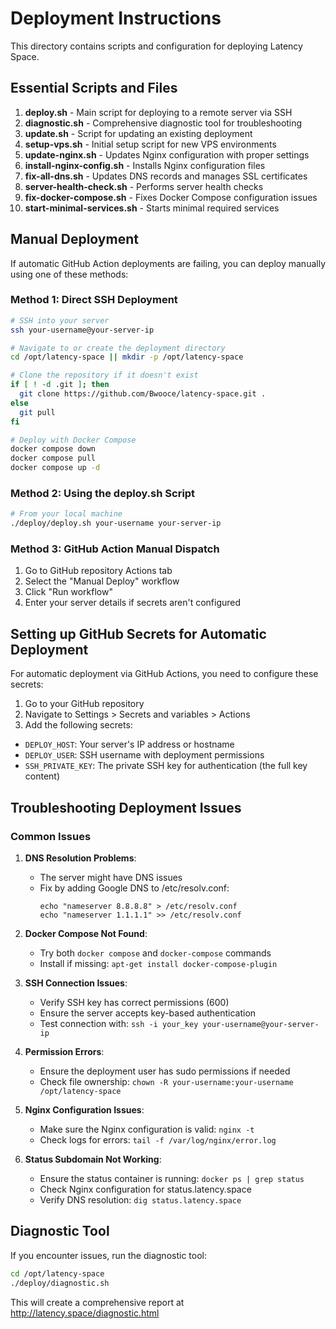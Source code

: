 # Deployment Instructions

This directory contains scripts and configuration for deploying Latency Space.

## Essential Scripts and Files

1. **deploy.sh** - Main script for deploying to a remote server via SSH
2. **diagnostic.sh** - Comprehensive diagnostic tool for troubleshooting
3. **update.sh** - Script for updating an existing deployment
4. **setup-vps.sh** - Initial setup script for new VPS environments
5. **update-nginx.sh** - Updates Nginx configuration with proper settings
6. **install-nginx-config.sh** - Installs Nginx configuration files
7. **fix-all-dns.sh** - Updates DNS records and manages SSL certificates
8. **server-health-check.sh** - Performs server health checks
9. **fix-docker-compose.sh** - Fixes Docker Compose configuration issues
10. **start-minimal-services.sh** - Starts minimal required services

## Manual Deployment

If automatic GitHub Action deployments are failing, you can deploy manually using one of these methods:

### Method 1: Direct SSH Deployment

```bash
# SSH into your server
ssh your-username@your-server-ip

# Navigate to or create the deployment directory
cd /opt/latency-space || mkdir -p /opt/latency-space

# Clone the repository if it doesn't exist
if [ ! -d .git ]; then
  git clone https://github.com/Bwooce/latency-space.git .
else
  git pull
fi

# Deploy with Docker Compose
docker compose down
docker compose pull
docker compose up -d
```

### Method 2: Using the deploy.sh Script

```bash
# From your local machine
./deploy/deploy.sh your-username your-server-ip
```

### Method 3: GitHub Action Manual Dispatch

1. Go to GitHub repository Actions tab
2. Select the "Manual Deploy" workflow
3. Click "Run workflow"
4. Enter your server details if secrets aren't configured

## Setting up GitHub Secrets for Automatic Deployment

For automatic deployment via GitHub Actions, you need to configure these secrets:

1. Go to your GitHub repository
2. Navigate to Settings > Secrets and variables > Actions
3. Add the following secrets:

- `DEPLOY_HOST`: Your server's IP address or hostname
- `DEPLOY_USER`: SSH username with deployment permissions
- `SSH_PRIVATE_KEY`: The private SSH key for authentication (the full key content)

## Troubleshooting Deployment Issues

### Common Issues

1. **DNS Resolution Problems**:
   - The server might have DNS issues
   - Fix by adding Google DNS to /etc/resolv.conf:
     ```
     echo "nameserver 8.8.8.8" > /etc/resolv.conf
     echo "nameserver 1.1.1.1" >> /etc/resolv.conf
     ```

2. **Docker Compose Not Found**:
   - Try both `docker compose` and `docker-compose` commands
   - Install if missing: `apt-get install docker-compose-plugin`

3. **SSH Connection Issues**:
   - Verify SSH key has correct permissions (600)
   - Ensure the server accepts key-based authentication
   - Test connection with: `ssh -i your_key your-username@your-server-ip`

4. **Permission Errors**:
   - Ensure the deployment user has sudo permissions if needed
   - Check file ownership: `chown -R your-username:your-username /opt/latency-space`

5. **Nginx Configuration Issues**:
   - Make sure the Nginx configuration is valid: `nginx -t`
   - Check logs for errors: `tail -f /var/log/nginx/error.log`

6. **Status Subdomain Not Working**:
   - Ensure the status container is running: `docker ps | grep status`
   - Check Nginx configuration for status.latency.space
   - Verify DNS resolution: `dig status.latency.space`

## Diagnostic Tool

If you encounter issues, run the diagnostic tool:

```bash
cd /opt/latency-space
./deploy/diagnostic.sh
```

This will create a comprehensive report at http://latency.space/diagnostic.html